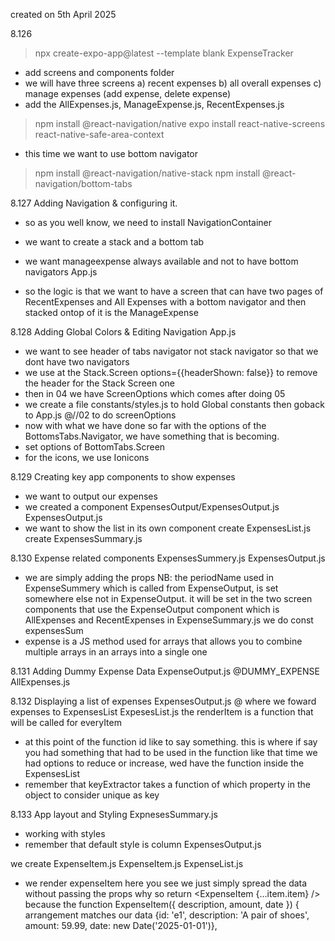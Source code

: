 created on 5th April 2025

8.126
> npx create-expo-app@latest --template blank ExpenseTracker 
- add screens and components folder
- we will have three screens a) recent expenses b) all overall expenses c) manage expenses (add expense, delete expense)
- add the AllExpenses.js, ManageExpense.js, RecentExpenses.js

> npm install @react-navigation/native
> expo install react-native-screens react-native-safe-area-context

- this time we want to use bottom navigator
> npm install @react-navigation/native-stack
> npm install @react-navigation/bottom-tabs

8.127 Adding Navigation & configuring it.
- so as you well know, we need to install NavigationContainer 
- we want to create a stack and a bottom tab 

- we want manageexpense always available and not to have bottom navigators
App.js
- so the logic is that we want to have a screen that can have two pages of RecentExpenses and All Expenses with a bottom navigator and then stacked ontop of it is the ManageExpense

8.128 Adding Global Colors & Editing Navigation
App.js
- we want to see header of tabs navigator not stack navigator so that we dont have two navigators
- we use at the Stack.Screen options={{headerShown: false}} to remove the header for the Stack Screen one
- then in 04 we have ScreenOptions which comes after doing 05
- we create a file
constants/styles.js 
to hold Global constants
then goback to 
App.js @//02 to do screenOptions
- now with what we have done so far with the options of the BottomsTabs.Navigator, we have something that is becoming. 
- set options of BottomTabs.Screen
- for the icons, we use Ionicons

8.129 Creating key app components to show expenses
- we want to output our expenses
- we created a component
ExpensesOutput/ExpensesOutput.js
ExpensesOutput.js
- we want to show the list in its own component
create ExpensesList.js
create ExpensesSummary.js

8.130 Expense related components
ExpensesSummery.js
ExpensesOutput.js
- we are simply adding the props
NB: the periodName used in ExpenseSummery which is called from ExpenseOutput, is set somewhere else not in ExpenseOutput. it will be set in the two screen components that use the ExpenseOutput component which is AllExpenses and RecentExpenses
in 
ExpenseSummary.js we do const expensesSum
- expense is a JS method used for arrays that allows you to combine multiple arrays in an arrays into a single one

8.131 Adding Dummy Expense Data
ExpenseOutput.js 
@DUMMY_EXPENSE
AllExpenses.js

8.132 Displaying a list of expenses
ExpensesOutput.js
@ where we foward expenses to ExpensesList
ExpesesList.js
the renderItem is a function that will be called for everyItem
- at this point of the function id like to say something. this is where if say you had something that had to be used in the function like that time we had options to reduce or increase, wed have the function inside the ExpensesList
- remember that keyExtractor takes a function of which property in the object to consider unique as key

8.133 App layout and Styling
ExpnesesSummary.js
- working with styles
- remember that default style is column
ExpensesOutput.js

we create
ExpenseItem.js
ExpenseItem.js
ExpenseList.js
- we render expenseItem
here you see we just simply spread the data without passing the props why so
    return <ExpenseItem {...item.item} />
because the 
function ExpenseItem({ description, amount, date }) {
arrangement matches our data
    {id: 'e1', description: 'A pair of shoes', amount: 59.99, date: new Date('2025-01-01')},
